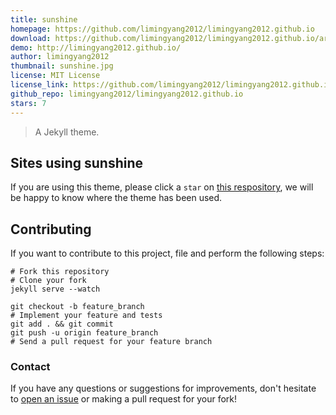 ```yaml
---
title: sunshine
homepage: https://github.com/limingyang2012/limingyang2012.github.io
download: https://github.com/limingyang2012/limingyang2012.github.io/archive/master.zip
demo: http://limingyang2012.github.io/
author: limingyang2012
thumbnail: sunshine.jpg
license: MIT License
license_link: https://github.com/limingyang2012/limingyang2012.github.io/blob/master/LICENSE
github_repo: limingyang2012/limingyang2012.github.io
stars: 7
---
```


> A Jekyll theme.

## Sites using sunshine

If you are using this theme, please click a `star` on [this respository](https://github.com/limingyang2012/limingyang2012.github.io),
we will be happy to know where the theme has been used.

## Contributing

If you want to contribute to this project, 
file and perform the following steps:

    # Fork this repository
    # Clone your fork
    jekyll serve --watch

    git checkout -b feature_branch
    # Implement your feature and tests
    git add . && git commit
    git push -u origin feature_branch
    # Send a pull request for your feature branch

### Contact

If you have any questions or suggestions for improvements, don't
hesitate to [open an issue](https://github.com/limingyang2012/limingyang2012.github.io/issues)
or making a pull request for your fork!
